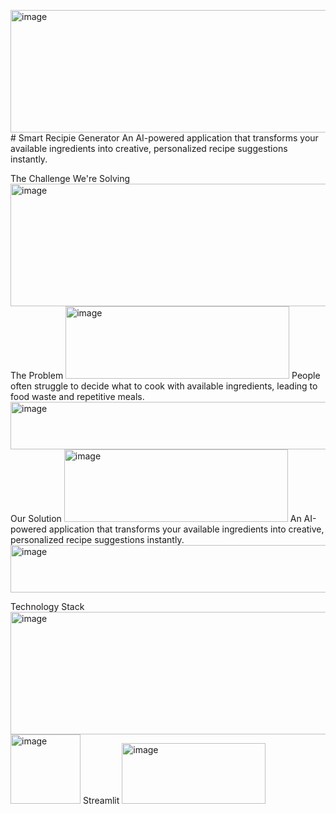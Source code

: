 <img width="1198" height="196" alt="image" src="https://github.com/user-attachments/assets/05ea5c6d-5ebd-4f7b-861d-7495639cb041" /># Smart Recipie Generator
An AI-powered application that transforms your available ingredients into creative, personalized recipe suggestions instantly.

The Challenge We're Solving
<img width="1198" height="196" alt="image" src="https://github.com/user-attachments/assets/c5be8e45-83bf-4e14-84b2-770d8f2e61fa" />
The Problem
<img width="358" height="116" alt="image" src="https://github.com/user-attachments/assets/f6592c9c-692a-4f08-9f94-5cc7e69db17e" />
People often struggle to decide what to cook with available ingredients, leading to food waste and repetitive meals.
<img width="1753" height="76" alt="image" src="https://github.com/user-attachments/assets/f12ecc95-7cb9-40f0-8d20-d775a82644fd" />
Our Solution
<img width="358" height="116" alt="image" src="https://github.com/user-attachments/assets/4b417b45-b49b-480f-a950-2f82cb5adbc2" />
An AI-powered application that transforms your available ingredients into creative, personalized recipe suggestions instantly.
<img width="1886" height="76" alt="image" src="https://github.com/user-attachments/assets/6b0e4850-cde9-456e-960c-b790da8ceb94" />

Technology Stack
<img width="771" height="196" alt="image" src="https://github.com/user-attachments/assets/bb2b1e92-8a23-49e3-893a-c41630749e59" />
<img width="112" height="111" alt="image" src="https://github.com/user-attachments/assets/91b175c3-aa20-4e90-b9e9-27607888f100" /> Streamlit
<img width="230" height="97" alt="image" src="https://github.com/user-attachments/assets/9091483c-af30-4062-b224-a08ae77e22df" />

